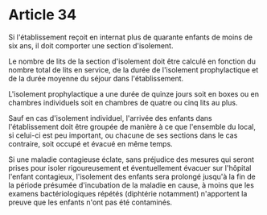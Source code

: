 # Article 34

Si l'établissement reçoit en internat plus de quarante enfants de moins de six ans, il doit comporter une section d'isolement.

Le nombre de lits de la section d'isolement doit être calculé en fonction du nombre total de lits en service, de la durée de l'isolement prophylactique et de la durée moyenne du séjour dans l'établissement.

L'isolement prophylactique a une durée de quinze jours soit en boxes ou en chambres individuels soit en chambres de quatre ou cinq lits au plus.

Sauf en cas d'isolement individuel, l'arrivée des enfants dans l'établissement doit être groupée de manière à ce que l'ensemble du local, si celui-ci est peu important, ou chacune de ses sections dans le cas contraire, soit occupé et évacué en même temps.

Si une maladie contagieuse éclate, sans préjudice des mesures qui seront prises pour isoler rigoureusement et éventuellement évacuer sur l'hôpital l'enfant contagieux, l'isolement des enfants sera prolongé jusqu'à la fin de la période présumée d'incubation de la maladie en cause, à moins que les examens bactériologiques répétés (diphtérie notamment) n'apportent la preuve que les enfants n'ont pas été contaminés.
